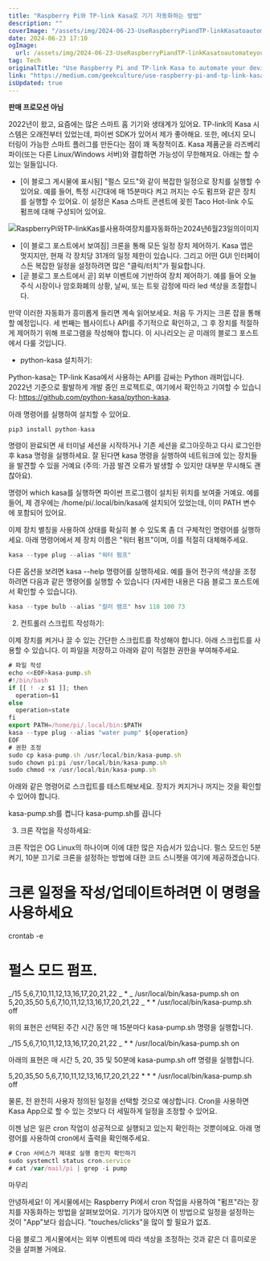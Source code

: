 ```yaml
---
title: "Raspberry Pi와 TP-link Kasa로 기기 자동화하는 방법"
description: ""
coverImage: "/assets/img/2024-06-23-UseRaspberryPiandTP-linkKasatoautomateyourdevices_0.png"
date: 2024-06-23 17:10
ogImage:
  url: /assets/img/2024-06-23-UseRaspberryPiandTP-linkKasatoautomateyourdevices_0.png
tag: Tech
originalTitle: "Use Raspberry Pi and TP-link Kasa to automate your devices"
link: "https://medium.com/geekculture/use-raspberry-pi-and-tp-link-kasa-to-automate-your-devices-9f936a6243c1"
isUpdated: true
---
```


**판매 프로모션 아님**

2022년이 왔고, 요즘에는 많은 스마트 홈 기기와 생태계가 있어요. TP-link의 Kasa 시스템은 오래전부터 있었는데, 파이썬 SDK가 있어서 제가 좋아해요. 또한, 에너지 모니터링이 가능한 스마트 플러그를 만든다는 점이 꽤 독창적이죠. Kasa 제품군을 라즈베리 파이(또는 다른 Linux/Windows 서버)와 결합하면 가능성이 무한해져요. 아래는 할 수 있는 일들입니다.

- [이 블로그 게시물에 표시됨] "펄스 모드"와 같이 복잡한 일정으로 장치를 실행할 수 있어요. 예를 들어, 특정 시간대에 매 15분마다 켜고 꺼지는 수도 펌프와 같은 장치를 실행할 수 있어요. 이 설정은 Kasa 스마트 콘센트에 꽂힌 Taco Hot-link 수도 펌프에 대해 구성되어 있어요.

![RaspberryPi와TP-linkKas를사용하여장치를자동화하는2024년6월23일의이미지](/assets/img/2024-06-23-UseRaspberryPiandTP-linkKasatoautomateyourdevices_0.png)

<div class="content-ad"></div>

- [이 블로그 포스트에서 보여짐] 크론을 통해 모든 일정 장치 제어하기. Kasa 앱은 멋지지만, 현재 각 장치당 31개의 일정 제한이 있습니다. 그리고 어떤 GUI 인터페이스든 복잡한 일정을 설정하려면 많은 "클릭/터치"가 필요합니다.
- [곧 블로그 포스트에서 곧] 외부 이벤트에 기반하여 장치 제어하기. 예를 들어 오늘 주식 시장이나 암호화폐의 상황, 날씨, 또는 트윗 감정에 따라 led 색상을 조절합니다.

만약 이러한 자동화가 흥미롭게 들리면 계속 읽어보세요. 처음 두 가지는 크론 잡을 통해 할 예정입니다. 세 번째는 웹사이트나 API를 주기적으로 확인하고, 그 후 장치를 적절하게 제어하기 위해 프로그램을 작성해야 합니다. 이 시나리오는 곧 미래의 블로그 포스트에서 다룰 것입니다.

- python-kasa 설치하기:

Python-kasa는 TP-link Kasa에서 사용하는 API를 감싸는 Python 래퍼입니다. 2022년 기준으로 활발하게 개발 중인 프로젝트로, 여기에서 확인하고 기여할 수 있습니다: https://github.com/python-kasa/python-kasa.

<div class="content-ad"></div>

아래 명령어를 실행하여 설치할 수 있어요.

```js
pip3 install python-kasa
```

명령이 완료되면 새 터미널 세션을 시작하거나 기존 세션을 로그아웃하고 다시 로그인한 후 kasa 명령을 실행하세요. 잘 된다면 kasa 명령을 실행하여 네트워크에 있는 장치들을 발견할 수 있을 거예요 (주의: 가끔 발견 오류가 발생할 수 있지만 대부분 무시해도 괜찮아요).

명령어 which kasa를 실행하면 파이썬 프로그램이 설치된 위치를 보여줄 거예요. 예를 들어, 제 경우에는 /home/pi/.local/bin/kasa에 설치되어 있었는데, 이미 PATH 변수에 포함되어 있어요.

<div class="content-ad"></div>

이제 장치 별칭을 사용하여 상태를 확실히 볼 수 있도록 좀 더 구체적인 명령어를 실행하세요. 아래 명령어에서 제 장치 이름은 "워터 펌프"이며, 이를 적절히 대체해주세요.

```js
kasa --type plug --alias "워터 펌프"
```

다른 옵션을 보려면 kasa --help 명령어를 실행하세요. 예를 들어 전구의 색상을 조정하려면 다음과 같은 명령어를 실행할 수 있습니다 (자세한 내용은 다음 블로그 포스트에서 확인할 수 있습니다).

```js
kasa --type bulb --alias "컬러 램프" hsv 118 100 73
```

<div class="content-ad"></div>

2. 컨트롤러 스크립트 작성하기:

이제 장치를 켜거나 끌 수 있는 간단한 스크립트를 작성해야 합니다. 아래 스크립트를 사용할 수 있습니다. 이 파일을 저장하고 아래와 같이 적절한 권한을 부여해주세요.

```js
# 파일 작성
echo <<EOF>kasa-pump.sh
#!/bin/bash
if [[ ! -z $1 ]]; then
  operation=$1
else
  operation=state
fi
export PATH=/home/pi/.local/bin:$PATH
kasa --type plug --alias "water pump" ${operation}
EOF
# 권한 조정
sudo cp kasa-pump.sh /usr/local/bin/kasa-pump.sh
sudo chown pi:pi /usr/local/bin/kasa-pump.sh
sudo chmod +x /usr/local/bin/kasa-pump.sh
```

아래와 같은 명령어로 스크립트를 테스트해보세요. 장치가 켜지거나 꺼지는 것을 확인할 수 있어야 합니다.

<div class="content-ad"></div>

kasa-pump.sh를 켭니다
kasa-pump.sh를 끕니다

3. 크론 작업을 작성하세요:

크론 작업은 OG Linux의 하나이며 이에 대한 많은 자습서가 있습니다. 펄스 모드인 5분 켜기, 10분 끄기로 크론을 설정하는 방법에 대한 코드 스니펫을 여기에 제공하겠습니다.

# 크론 일정을 작성/업데이트하려면 이 명령을 사용하세요

crontab -e

# 펄스 모드 펌프.

_/15 5,6,7,10,11,12,13,16,17,20,21,22 _ \* _ /usr/local/bin/kasa-pump.sh on
5,20,35,50 5,6,7,10,11,12,13,16,17,20,21,22 _ \* \* /usr/local/bin/kasa-pump.sh off

<div class="content-ad"></div>

위의 표현은 선택된 주간 시간 동안 매 15분마다 kasa-pump.sh 명령을 실행합니다.

_/15 5,6,7,10,11,12,13,16,17,20,21,22 _ \* \* /usr/local/bin/kasa-pump.sh on

아래의 표현은 매 시간 5, 20, 35 및 50분에 kasa-pump.sh off 명령을 실행합니다.

5,20,35,50 5,6,7,10,11,12,13,16,17,20,21,22 \* \* \* /usr/local/bin/kasa-pump.sh off

<div class="content-ad"></div>

물론, 전 완전히 사용자 정의된 일정을 선택할 것으로 예상합니다. Cron을 사용하면 Kasa App으로 할 수 있는 것보다 더 세밀하게 일정을 조정할 수 있어요.

이젠 남은 일은 cron 작업이 성공적으로 실행되고 있는지 확인하는 것뿐이에요. 아래 명령어를 사용하여 cron에서 출력을 확인해주세요.

```js
# Cron 서비스가 제대로 실행 중인지 확인하기
sudo systemctl status cron.service
# cat /var/mail/pi | grep -i pump
```

마무리

<div class="content-ad"></div>

안녕하세요! 이 게시물에서는 Raspberry Pi에서 cron 작업을 사용하여 "펌프"라는 장치를 자동화하는 방법을 살펴보았어요. 기기가 많아지면 이 방법으로 일정을 설정하는 것이 "App"보다 쉽습니다. "touches/clicks"을 많이 할 필요가 없죠.

다음 블로그 게시물에서는 외부 이벤트에 따라 색상을 조정하는 것과 같은 더 흥미로운 것을 살펴볼 거에요.
